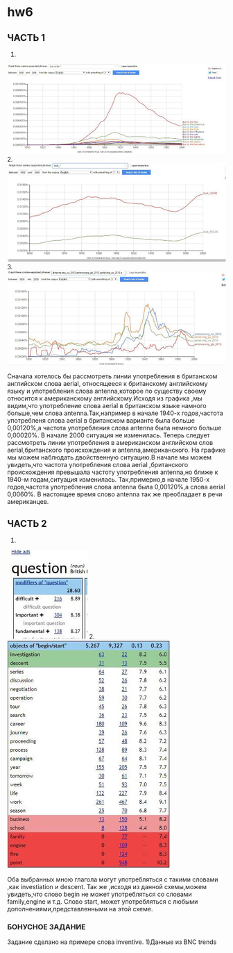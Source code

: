 # hw6
## ЧАСТЬ 1

1.
![](https://github.com/Dimon322/hw6/blob/master/FC23C31F-093F-4ECE-B03A-F18F1F7E1077.jpeg)
2. 
![](https://github.com/Dimon322/hw6/blob/master/B148F899-2EA0-4B4E-99CC-D525BDB6001D.jpeg)
3.
![](https://github.com/Dimon322/hw6/blob/master/E3D9B865-C00E-4605-8570-D7BDD16E2C74.jpeg)

Сначала хотелось бы рассмотреть линии употребления в британском английском слова aerial, относящееся к британскому английскому языку и употребления слова antenna,которое по существу своему относится к американскому английскому.Исходя из графика ,мы видим,что употребление слова aerial в британском языке намного больше,чем слова antenna.Так,например в начале 1940-х годов,частота употребленя слова aerial в британском варианте была больше 0,00120%,а частота употребления слова antenna была немного больше 0,00020%. В начале 2000 ситуация не изменилась. Теперь следует рассмотреть линии употребления в американском английском слов aerial,британского происхождения и antenna,американского. На графике мы можем наблюдать двойственную ситуацию.В начале мы можем увидеть,что частота употребления слова aerial ,британского происхождения превышала частоту употребления antenna,но ближе к 1940-м годам,ситуация изменилась. Так,примерно,в начале 1950-х годов,частота употребления слова antenna была 0,00120%,а слова aerial 0,0060%. В настоящее время слово antenna так же преобладает в речи американцев.
## ЧАСТЬ 2
1. 
![](https://github.com/Dimon322/hw6/blob/master/413EEEC3-9573-4868-8F6B-2748A5E372A7.jpeg)
2.
![](https://github.com/Dimon322/hw6/blob/master/8130F076-DD60-463D-A672-2E550AA2016B.jpeg)

Оба выбранных мною глагола могут употребляться с такими словами ,как investiation и descent. Так же ,исходя из данной схемы,можем увидеть,что слово begin не может употребляться со словами family,engine и т.д. Слово start, может употребляться с любыми дополнениями,представленными на этой схеме.

### БОНУСНОЕ ЗАДАНИЕ

Задание сделано на примере слова inventive.
1)Данные из BNC trends



